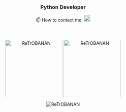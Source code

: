 <h3 align="center">Python Developer</h3>
<p align="center">
📫 How to contact me: <a href="https://t.me/ReTrOBANAN"><img height="20em"src="https://telegra.ph/file/6dab703f0e680b0ed613f.png" alt = "Telegram"/></a>
<br/><br/><br/></a>

<!--
**Latand/Latand** is a ✨ _special_ ✨ repository because its `README.md` (this file) appears on your GitHub profile.

Here are some ideas to get you started:

- 🔭 I’m currently working on ...
- 🌱 I’m currently learning ...
- 👯 I’m looking to collaborate on ...
- 🤔 I’m looking for help with ...
- 💬 Ask me about ...
- 😄 Pronouns: ...
- ⚡ Fun fact: ...
-->



<p align="center"><img height="180em" src="https://github-readme-stats.vercel.app/api?username=ReTrOBANAN&hide_border=true&count_private=true&show_icons=true&theme=radical" alt="ReTrOBANAN" align = "center"/>
<img height="180em" src="https://github-readme-stats.vercel.app/api/top-langs?username=Latand&show_icons=true&locale=en&layout=compact&hide_border=true&theme=radical" alt="ReTrOBANAN" align = "center"/></p>

<p align="center"><img src="https://github-readme-streak-stats.herokuapp.com/?user=ReTrOBANAN&theme=black-ice&hide_border=true&stroke=0000&background=0D1117&ring=e05397&fire=e05397&currStreakLabel=e05397" alt="ReTrOBANAN" /></p>
